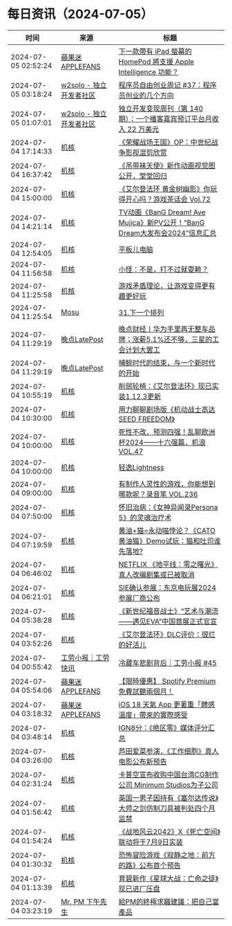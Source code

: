 ﻿# 每日资讯（2024-07-05）

|时间|来源|标题|
|---|---|---|
|2024-07-05 02:52:24|[蘋果迷 APPLEFANS](https://applefans.today/feed/)|[下一款帶有 iPad 螢幕的 HomePod 將支援 Apple Intelligence 功能？](https://applefans.today/2024-07-touchscreen-homepod-rumors/)|
|2024-07-05 03:18:24|[w2solo - 独立开发者社区](https://w2solo.com/topics/feed)|[程序员自由创业周记 #37：程序员创业的几个方向](https://w2solo.com/topics/4741)|
|2024-07-05 01:07:01|[w2solo - 独立开发者社区](https://w2solo.com/topics/feed)|[独立开发变现周刊（第 140 期）：一个播客嘉宾预订平台月收入 22 万美元](https://w2solo.com/topics/4740)|
|2024-07-04 17:14:33|[机核](https://www.gcores.com/rss)|[《荣耀战场王国》OP：中世纪战争影视混剪欣赏](https://www.gcores.com/videos/184501)|
|2024-07-04 16:37:42|[机核](https://www.gcores.com/rss)|[《吊带袜天使》新作动画视觉图公开，堂堂回归](https://www.gcores.com/articles/184504)|
|2024-07-04 15:00:00|[机核](https://www.gcores.com/rss)|[《艾尔登法环 黄金树幽影》你玩得开心吗？游戏茶话会 Vol.72](https://www.gcores.com/radios/184275)|
|2024-07-04 14:21:14|[机核](https://www.gcores.com/rss)|[TV动画《BanG Dream! Ave Mujica》新PV公开！“BanG Dream大发布会2024”信息汇总](https://www.gcores.com/articles/184499)|
|2024-07-04 12:54:05|[机核](https://www.gcores.com/rss)|[平板儿电脑](https://www.gcores.com/videos/184493)|
|2024-07-04 11:56:58|[机核](https://www.gcores.com/rss)|[小怪：不是，打不过就耍赖？](https://www.gcores.com/videos/184491)|
|2024-07-04 11:25:58|[机核](https://www.gcores.com/rss)|[游戏矛盾理论，让游戏变得更有趣更好玩](https://www.gcores.com/videos/184488)|
|2024-07-04 11:25:54|[Mosu](https://www.mosuzi.com/atom.xml)|[31.下一个排列](https://mosuzi.com/docs/tech/leetcode/31-next-permutation/)|
|2024-07-04 11:29:19|[晚点LatePost](https://feedpress.me/wx-postlate)|[​晚点财经丨华为手里再无整车品牌；涨薪5.1%还不够，三星的工会计划大罢工](http://mp.weixin.qq.com/s?__biz=MzU3Mjk1OTQ0Ng%3D%3D&mid=2247517791&idx=2&sn=4140e8249874c3876fab065b77624156)|
|2024-07-04 11:29:19|[晚点LatePost](https://feedpress.me/wx-postlate)|[捕鲸时代的结束，与一个新时代的开始](http://mp.weixin.qq.com/s?__biz=MzU3Mjk1OTQ0Ng%3D%3D&mid=2247517791&idx=1&sn=c296e67466aac090f962511b5aa99378)|
|2024-07-04 10:55:19|[机核](https://www.gcores.com/rss)|[削弱轮椅：《艾尔登法环》现已实装1.12.3更新](https://www.gcores.com/articles/184490)|
|2024-07-04 10:30:00|[机核](https://www.gcores.com/rss)|[用力聊聊剧场版《机动战士高达SEED FREEDOM》](https://www.gcores.com/videos/184123)|
|2024-07-04 10:00:00|[机核](https://www.gcores.com/rss)|[死性不改，预测四强！乱聊欧洲杯2024——十六强篇，机浪 VOL.47](https://www.gcores.com/radios/184476)|
|2024-07-04 10:00:00|[机核](https://www.gcores.com/rss)|[轻逸Lightness](https://www.gcores.com/articles/184446)|
|2024-07-04 09:00:00|[机核](https://www.gcores.com/rss)|[有制作人灵性的游戏，你能想到哪款呢？录音笔 VOL.236](https://www.gcores.com/radios/184475)|
|2024-07-04 07:50:00|[机核](https://www.gcores.com/rss)|[怀旧治病：《女神异闻录Persona 5》的灵魂治疗术](https://www.gcores.com/articles/184436)|
|2024-07-04 07:19:59|[机核](https://www.gcores.com/rss)|[黄油+猫=永动喵悖论？《CATO黄油猫》Demo试玩：猫和吐司谁先落地?](https://www.gcores.com/articles/184474)|
|2024-07-04 06:46:02|[机核](https://www.gcores.com/rss)|[NETFLIX 《地平线：零之曙光》真人改编剧集或已被取消](https://www.gcores.com/articles/184472)|
|2024-07-04 06:21:01|[机核](https://www.gcores.com/rss)|[SIE确认参展：东京电玩展2024参展厂商公布](https://www.gcores.com/articles/184470)|
|2024-07-04 05:38:28|[机核](https://www.gcores.com/rss)|[《新世纪福音战士》“艺术与潮流——遇见EVA”中国首展正式官宣](https://www.gcores.com/articles/184469)|
|2024-07-04 03:52:26|[机核](https://www.gcores.com/rss)|[《艾尔登法环》DLC评价：很烂的好活儿](https://www.gcores.com/articles/184449)|
|2024-07-04 00:55:42|[工劳小报｜工劳快讯](https://newsletter.laborinfocn.com/rss)|[冷藏车悲剧背后｜工劳小报 #45](https://feed.laborinfocn6.com/issue45/)|
|2024-07-04 05:54:06|[蘋果迷 APPLEFANS](https://applefans.today/feed/)|[【限時優惠】 Spotify Premium 免費試聽兩個月！](https://applefans.today/2024-07-spotify-new-subscribers-free-months/)|
|2024-07-04 03:18:32|[蘋果迷 APPLEFANS](https://applefans.today/feed/)|[iOS 18 天氣 App 更著重「體感溫度」帶來的實際感受](https://applefans.today/2024-ios-18-weather-app-new-features/)|
|2024-07-04 03:48:14|[机核](https://www.gcores.com/rss)|[IGN8分：《绝区零》媒体评分汇总](https://www.gcores.com/articles/184467)|
|2024-07-04 03:26:00|[机核](https://www.gcores.com/rss)|[芦田爱菜参演，《工作细胞》真人电影公布新预告](https://www.gcores.com/articles/184466)|
|2024-07-04 02:31:24|[机核](https://www.gcores.com/rss)|[卡普空宣布收购中国台湾CG制作公司 Minimum Studios为子公司](https://www.gcores.com/articles/184464)|
|2024-07-04 01:56:42|[机核](https://www.gcores.com/rss)|[英国一男子因持有《塞尔达传说》大师之剑仿制刀具被判处四个月监禁](https://www.gcores.com/articles/184461)|
|2024-07-04 01:54:24|[机核](https://www.gcores.com/rss)|[《战地风云2042》X《死亡空间》联动将于7月9日实装](https://www.gcores.com/articles/184462)|
|2024-07-04 01:30:32|[机核](https://www.gcores.com/rss)|[恐怖冒险游戏《寂静之地：前方的路》公布首个预告](https://www.gcores.com/articles/184459)|
|2024-07-04 01:13:39|[机核](https://www.gcores.com/rss)|[育碧新作《星球大战：亡命之徒》现已进厂压盘](https://www.gcores.com/articles/184458)|
|2024-07-04 03:23:19|[Mr. PM 下午先生](http://feeds.feedburner.com/pmmustknow)|[給PM的終極求職建議：把自己當產品](https://mrpm.cc/?p=1671)|
